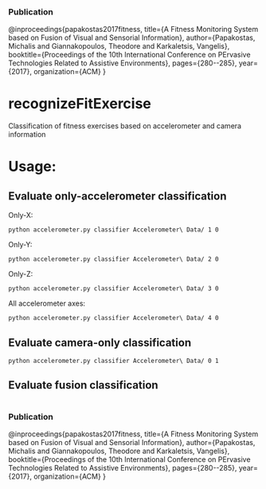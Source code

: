 ### Publication

@inproceedings{papakostas2017fitness,
  title={A Fitness Monitoring System based on Fusion of Visual and Sensorial Information},
  author={Papakostas, Michalis and Giannakopoulos, Theodore and Karkaletsis, Vangelis},
  booktitle={Proceedings of the 10th International Conference on PErvasive Technologies Related to Assistive Environments},
  pages={280--285},
  year={2017},
  organization={ACM}
}


# recognizeFitExercise
Classification of fitness exercises based on accelerometer and camera information

# Usage:
## Evaluate only-accelerometer classification
Only-X:
```
python accelerometer.py classifier Accelerometer\ Data/ 1 0
```

Only-Y:
```
python accelerometer.py classifier Accelerometer\ Data/ 2 0
```

Only-Z:
```
python accelerometer.py classifier Accelerometer\ Data/ 3 0
```

All accelerometer axes:
```
python accelerometer.py classifier Accelerometer\ Data/ 4 0
```


## Evaluate camera-only classification
```
python accelerometer.py classifier Accelerometer\ Data/ 0 1
```

## Evaluate fusion classification

```python accelerometer.py classifier Accelerometer\ Data/ 4 1
```



### Publication

@inproceedings{papakostas2017fitness,
  title={A Fitness Monitoring System based on Fusion of Visual and Sensorial Information},
  author={Papakostas, Michalis and Giannakopoulos, Theodore and Karkaletsis, Vangelis},
  booktitle={Proceedings of the 10th International Conference on PErvasive Technologies Related to Assistive Environments},
  pages={280--285},
  year={2017},
  organization={ACM}
}

